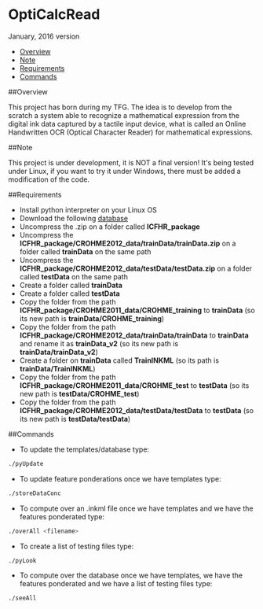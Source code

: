 # OptiCalcRead

 January, 2016 version

* [Overview](#overview)
* [Note](#note)
* [Requirements](#requirements)
* [Commands](#commands)

##Overview

This project has born during my TFG. The idea is to develop from the scratch a system able to recognize a mathematical expression from the digital ink data captured by a tactile input device, what is called an Online Handwritten OCR (Optical Character Reader) for mathematical expressions.

##Note

This project is under development, it is NOT a final version! It's being tested under Linux, if you want to try it under Windows, there must be added a modification of the code.               
 

##Requirements

- Install python interpreter on your Linux OS
- Download the following [database](http://www.isical.ac.in/~crohme/ICFHR_package.zip)
- Uncompress the .zip on a folder called **ICFHR_package**
- Uncompress the **ICFHR_package/CROHME2012_data/trainData/trainData.zip** on a folder called **trainData** on the same path
- Uncompress the **ICFHR_package/CROHME2012_data/testData/testData.zip** on a folder called **testData** on the same path
- Create a folder called **trainData**
- Create a folder called **testData**
- Copy the folder from the path **ICFHR_package/CROHME2011_data/CROHME_training** to **trainData** (so its new path is **trainData/CROHME_training**)
- Copy the folder from the path **ICFHR_package/CROHME2012_data/trainData/trainData** to **trainData** and rename it as **trainData_v2** (so its new path is **trainData/trainData_v2**)
- Create a folder on **trainData** called **TrainINKML** (so its path is **trainData/TrainINKML**)
- Copy the folder from the path **ICFHR_package/CROHME2011_data/CROHME_test** to **testData** (so its new path is **testData/CROHME_test**)
- Copy the folder from the path **ICFHR_package/CROHME2012_data/testData/testData** to **testData** (so its new path is **testData/testData**)

##Commands

- To update the templates/database type:

```bash
./pyUpdate
```

- To update feature ponderations once we have templates type:

```bash
./storeDataConc
```

- To compute over an .inkml file once we have templates and we have the features ponderated type:

```bash
./overAll <filename>
```

- To create a list of testing files type:
```bash
./pyLook
```

- To compute over the database  once we have templates, we have the features ponderated and we have a list of testing files type:

```bash
./seeAll
```

